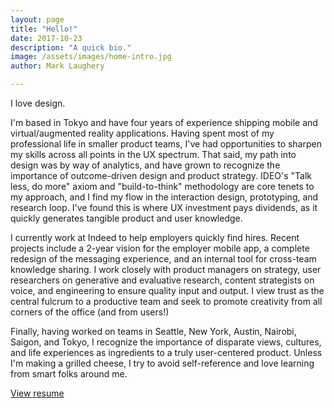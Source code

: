 ```yaml
---
layout: page
title: "Hello!"
date: 2017-10-23
description: "A quick bio."
image: /assets/images/home-intro.jpg
author: Mark Laughery

---
```

I love design. 

I'm based in Tokyo and have four years of experience shipping mobile and virtual/augmented reality applications. Having spent most of my professional life in smaller product teams, I've had opportunities to sharpen my skills across all points in the UX spectrum. That said, my path into design was by way of analytics, and have grown to recognize the importance of outcome-driven design and product strategy. IDEO's "Talk less, do more" axiom and "build-to-think" methodology are core tenets to my approach, and I find my flow in the interaction design, prototyping, and research loop. I've found this is where UX investment pays dividends, as it quickly generates tangible product and user knowledge.

I currently work at Indeed to help employers quickly find hires. Recent projects include a 2-year vision for the employer mobile app, a complete redesign of the messaging experience, and an internal tool for cross-team knowledge sharing. I work closely with product managers on strategy, user researchers on generative and evaluative research, content strategists on voice, and engineering to ensure quality input and output. I view trust as the central fulcrum to a productive team and seek to promote creativity from all corners of the office (and from users!)

Finally, having worked on teams in Seattle, New York, Austin, Nairobi, Saigon, and Tokyo, I recognize the importance of disparate views, cultures, and life experiences as ingredients to a truly user-centered product. Unless I'm making a grilled cheese, I try to avoid self-reference and love learning from smart folks around me.

[View resume](https://www.dropbox.com/s/tpe1a1ykalymwhl/2019-resume.pdf?dl=0)

